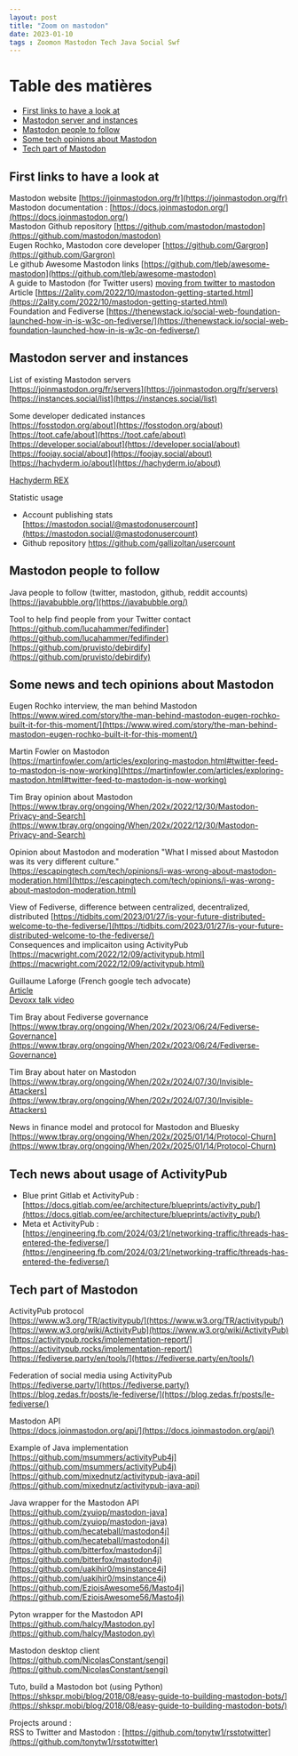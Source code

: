```yaml
---
layout: post
title: "Zoom on mastodon"
date: 2023-01-10
tags : Zoomon Mastodon Tech Java Social Swf
---
```


# Table des matières

   * [First links to have a look at](#first-links-to-have-a-look-at)
   * [Mastodon server and instances](#mastodon-server-and-instances)
   * [Mastodon people to follow](#mastodon-people-to-follow)
   * [Some tech opinions about Mastodon](#some-tech-opinions-about-mastodon)
   * [Tech part of Mastodon](#tech-part-of-mastodon)


## First links to have a look at

Mastodon website [https://joinmastodon.org/fr](https://joinmastodon.org/fr)   
Mastodon documentation : [https://docs.joinmastodon.org/](https://docs.joinmastodon.org/)   
Mastodon Github repository [https://github.com/mastodon/mastodon](https://github.com/mastodon/mastodon)   
Eugen Rochko, Mastodon core developer [https://github.com/Gargron](https://github.com/Gargron)   
Le github Awesome Mastodon links [https://github.com/tleb/awesome-mastodon](https://github.com/tleb/awesome-mastodon)   
A guide to Mastodon (for Twitter users) [moving from twitter to mastodon](https://www.forceflow.be/2022/11/11/moving-from-twitter-to-mastodon/)         
Article [https://2ality.com/2022/10/mastodon-getting-started.html](https://2ality.com/2022/10/mastodon-getting-started.html)             
Foundation and Fediverse [https://thenewstack.io/social-web-foundation-launched-how-in-is-w3c-on-fediverse/](https://thenewstack.io/social-web-foundation-launched-how-in-is-w3c-on-fediverse/)        


## Mastodon server and instances

List of existing Mastodon servers   
[https://joinmastodon.org/fr/servers](https://joinmastodon.org/fr/servers)   
[https://instances.social/list](https://instances.social/list)   

Some developer dedicated instances   
[https://fosstodon.org/about](https://fosstodon.org/about)   
[https://toot.cafe/about](https://toot.cafe/about)   
[https://developer.social/about](https://developer.social/about)   
[https://foojay.social/about](https://foojay.social/about)   
[https://hachyderm.io/about](https://hachyderm.io/about)   

[Hachyderm REX](https://medium.com/@kris-nova/experimenting-with-federation-and-migrating-accounts-eae61a688c3c)    

Statistic usage 
* Account publishing stats [https://mastodon.social/@mastodonusercount](https://mastodon.social/@mastodonusercount)    
* Github repository https://github.com/gallizoltan/usercount    

## Mastodon people to follow

Java people to follow (twitter, mastodon, github, reddit accounts)   
[https://javabubble.org/](https://javabubble.org/)   

Tool to help find people from your Twitter contact   
[https://github.com/lucahammer/fedifinder](https://github.com/lucahammer/fedifinder)   
[https://github.com/pruvisto/debirdify](https://github.com/pruvisto/debirdify)   


## Some news and tech opinions about Mastodon

Eugen Rochko interview, the man behind Mastodon   
[https://www.wired.com/story/the-man-behind-mastodon-eugen-rochko-built-it-for-this-moment/](https://www.wired.com/story/the-man-behind-mastodon-eugen-rochko-built-it-for-this-moment/)   

Martin Fowler on Mastodon   
[https://martinfowler.com/articles/exploring-mastodon.html#twitter-feed-to-mastodon-is-now-working](https://martinfowler.com/articles/exploring-mastodon.html#twitter-feed-to-mastodon-is-now-working)   

Tim Bray opinion about Mastodon   
[https://www.tbray.org/ongoing/When/202x/2022/12/30/Mastodon-Privacy-and-Search](https://www.tbray.org/ongoing/When/202x/2022/12/30/Mastodon-Privacy-and-Search)   

Opinion about Mastodon and moderation "What I missed about Mastodon was its very different culture."   
[https://escapingtech.com/tech/opinions/i-was-wrong-about-mastodon-moderation.html](https://escapingtech.com/tech/opinions/i-was-wrong-about-mastodon-moderation.html)   

View of Fediverse, difference between centralized, decentralized, distributed
[https://tidbits.com/2023/01/27/is-your-future-distributed-welcome-to-the-fediverse/](https://tidbits.com/2023/01/27/is-your-future-distributed-welcome-to-the-fediverse/)    
Consequences and implicaiton using ActivityPub    
[https://macwright.com/2022/12/09/activitypub.html](https://macwright.com/2022/12/09/activitypub.html)   

Guillaume Laforge (French google tech advocate)   
[Article](https://glaforge.dev/posts/2023/01/06/calculating-your-potential-reach-on-mastodon-with-google-cloud-workflows-orchestrating-the-mastodon-apis/)    
[Devoxx talk video](https://www.youtube.com/watch?v=_BaK9BNlUHg)  

Tim Bray about Fediverse governance    
[https://www.tbray.org/ongoing/When/202x/2023/06/24/Fediverse-Governance](https://www.tbray.org/ongoing/When/202x/2023/06/24/Fediverse-Governance)

Tim Bray about hater on Mastodon    
[https://www.tbray.org/ongoing/When/202x/2024/07/30/Invisible-Attackers](https://www.tbray.org/ongoing/When/202x/2024/07/30/Invisible-Attackers)      

News in finance model and protocol for Mastodon and Bluesky       
[https://www.tbray.org/ongoing/When/202x/2025/01/14/Protocol-Churn](https://www.tbray.org/ongoing/When/202x/2025/01/14/Protocol-Churn)        

## Tech news about usage of ActivityPub

* Blue print Gitlab et ActivityPub : [https://docs.gitlab.com/ee/architecture/blueprints/activity_pub/](https://docs.gitlab.com/ee/architecture/blueprints/activity_pub/)     
* Meta et ActivityPub : [https://engineering.fb.com/2024/03/21/networking-traffic/threads-has-entered-the-fediverse/](https://engineering.fb.com/2024/03/21/networking-traffic/threads-has-entered-the-fediverse/)     

## Tech part of Mastodon   

ActivityPub protocol   
[https://www.w3.org/TR/activitypub/](https://www.w3.org/TR/activitypub/)      
[https://www.w3.org/wiki/ActivityPub](https://www.w3.org/wiki/ActivityPub)      
[https://activitypub.rocks/implementation-report/](https://activitypub.rocks/implementation-report/)     
[https://fediverse.party/en/tools/](https://fediverse.party/en/tools/)     

Federation of social media using ActivityPub   
[https://fediverse.party/](https://fediverse.party/)    
[https://blog.zedas.fr/posts/le-fediverse/](https://blog.zedas.fr/posts/le-fediverse/)   

Mastodon API   
[https://docs.joinmastodon.org/api/](https://docs.joinmastodon.org/api/)   

Example of Java implementation   
[https://github.com/msummers/activityPub4j](https://github.com/msummers/activityPub4j)   
[https://github.com/mixednutz/activitypub-java-api](https://github.com/mixednutz/activitypub-java-api)   

Java wrapper for the Mastodon API   
[https://github.com/zyuiop/mastodon-java](https://github.com/zyuiop/mastodon-java)   
[https://github.com/hecateball/mastodon4j](https://github.com/hecateball/mastodon4j)   
[https://github.com/bitterfox/mastodon4j](https://github.com/bitterfox/mastodon4j)   
[https://github.com/uakihir0/msinstance4j](https://github.com/uakihir0/msinstance4j)   
[https://github.com/EzioisAwesome56/Masto4j](https://github.com/EzioisAwesome56/Masto4j)   

Pyton wrapper for the Mastodon API   
[https://github.com/halcy/Mastodon.py](https://github.com/halcy/Mastodon.py)   

Mastodon desktop client    
[https://github.com/NicolasConstant/sengi](https://github.com/NicolasConstant/sengi)    

Tuto, build a Mastodon bot (using Python)    
[https://shkspr.mobi/blog/2018/08/easy-guide-to-building-mastodon-bots/](https://shkspr.mobi/blog/2018/08/easy-guide-to-building-mastodon-bots/)     

Projects around :   
RSS to Twitter and Mastodon : [https://github.com/tonytw1/rsstotwitter](https://github.com/tonytw1/rsstotwitter)   
